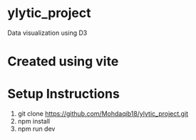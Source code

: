 # ylytic_project
Data visualization using D3

# Created using vite


# Setup Instructions
1. git clone https://github.com/Mohdaqib18/ylytic_project.git
2. npm install
3. npm run dev
